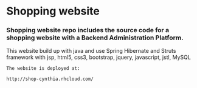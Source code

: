 Shopping website 
=============

### Shopping website repo includes the source code for a shopping website with a Backend Administration Platform. 

This website build up with java and use Spring Hibernate and Struts framework with jsp, html5, css3, bootstrap, jquery, javascript, jstl, MySQL

```
The website is deployed at:

http://shop-cynthia.rhcloud.com/
```


